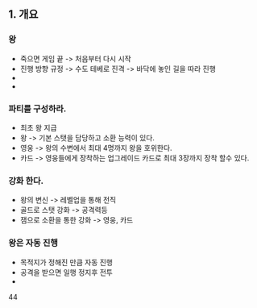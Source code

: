 ## 1. 개요
### 왕 
- 죽으면 게임 끝 -> 처음부터 다시 시작 
- 진행 방향 규정 -> 수도 테베로 진격 -> 바닥에 놓인 길을 따라 진행
- 
-  



### 파티를 구성하라.
- 최초 왕 지급 
- 왕 -> 기본 스탯을 담당하고 소환 능력이 있다.
- 영웅 -> 왕의 수변에서 최대 4명까지 왕을 호위한다. 
- 카드 -> 영웅들에게 장착하는 업그레이드 카드로 최대 3장까지 장착 할수 있다. 

### 강화 한다. 
- 왕의 변신 -> 레벨업을 통해 전직 
- 골드로 스탯 강화 -> 공격력등
- 잼으로 소환을 통한 강화 -> 영웅, 카드

### 왕은 자동 진행
- 목적지가 정해진 만큼 자동 진행
- 공격을 받으면 일행 정지후 전투
- 








































44
